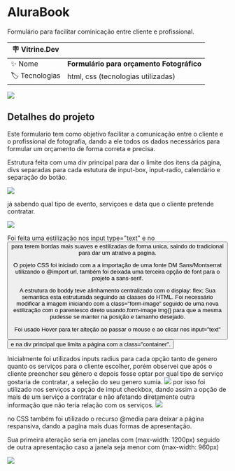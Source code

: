 # AluraBook

Formulário para facilitar cominicação entre cliente e profissional.

| :placard: Vitrine.Dev |     |
| -------------  | --- |
| :sparkles: Nome        | **Formulário para orçamento Fotográfico**
| :label: Tecnologias | html, css (tecnologias utilizadas)



![](https://user-images.githubusercontent.com/89817889/193363223-831c3d04-076c-4881-99d4-028fe6714092.jpg#vitrinedev)


## Detalhes do projeto

Este formulario tem como objetivo facilitar a comunicação entre o cliente e o profissional de fotografia, dando a ele todos os dados necessários para formular um orçamento de forma correta e precisa.

Estrutura feita com uma div principal para dar o limite dos itens da página, divs separadas para cada estutura de input-box, input-radio, 
calendário e separação do botão.

<div aligner="center">
<img src="https://user-images.githubusercontent.com/89817889/193361039-4fa8538b-d4d9-4c90-a50f-80ecd94619be.jpg">
</div>

já sabendo qual tipo de evento, serviçoes e data que o cliente pretende contratar.

<div aligner="center">
<img src="https://user-images.githubusercontent.com/89817889/193363286-a179d694-9cf3-4737-a006-4ecf3f65975a.jpg">
</div>

<div aligner="center">
  <p>Foi feita uma estilização nos input type="text" e no <button> para terem bordas mais suaves e estilizadas de forma unica, saindo do tradicional para dar um atrativo a pagina.
    <p>O pojeto CSS foi iniciado com a a importação de uma fonte DM Sans/Montserrat utilizando o @import url, também foi deixada uma terceira opção de font para o projeto a sans-serif.

<p>A estrutura do boddy teve alinhamento centralizado com o display: flex; 
Sua semantica esta estruturada seguindo as classes do HTML.
Foi necessário modificar a imagem iniciando com a class="form-image" seguido de uma nova estilização com o parentesco direto usando.form-image img{} para que a mesma pudesse se manter na posição e tamanho desejado.

<p>Foi usado Hover para ter alteção ao passar o mouse e ao clicar nos input="text" <button> e na div principal que limita a página com a class="container".
    </div>

<div aligner="center">
<p> Inicialmente foi utilizados inputs radius para cada opção tanto de genero quanto os serviços para o cliente escolher, porém observei que após o cliente preencher seu gênero e depois fosse optar por qual tipo de serviço gostaria de contratar, a seleção do seu genero sumia. <img src="https://user-images.githubusercontent.com/89817889/193362780-8d741677-5b1d-431a-a554-80c7970f5332.png"> por isso foi utilizado nos serviços a opção de imput checkbox, dando assim a opção de mais de um serviço a contratar e não afetando diretamente outra informação que não teria relação com os serviços. <img src="https://user-images.githubusercontent.com/89817889/193362744-00b886e3-7beb-4a72-95c6-77a23f115710.png">

  <p> no CSS também foi utilizado o recurso @media para deixar a página respansiva, dando a pagina mais duas formas de apresentação.
<p>Sua primeira ateração seria em janelas com (max-width: 1200px) seguido de outra apresentação caso a janela seja menor com (max-width: 960px)
  <img scr="https://user-images.githubusercontent.com/89817889/193364080-0e0c2ee3-339f-41e9-ac2c-d34a049449fd.png">
</div>

![](https://user-images.githubusercontent.com/89817889/193363286-a179d694-9cf3-4737-a006-4ecf3f65975a.jpg)
